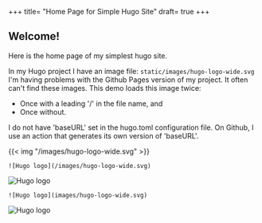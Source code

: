 +++
title= "Home Page for Simple Hugo Site"
draft= true
+++


## Welcome!

Here is the home page of my simplest hugo site. 

In my Hugo project I have an image file:  <code>static/images/hugo-logo-wide.svg</code>
I'm having problems with the Github Pages version of my project. 
It often can't find these images.  This demo loads this image twice:

- Once with a leading '/' in the file name, and
- Once without.

I do not have 'baseURL' set in the hugo.toml configuration file.  On Github, I use an action that generates its own version of 'baseURL'.


{{< img "/images/hugo-logo-wide.svg" >}}

```
![Hugo logo](/images/hugo-logo-wide.svg)
```
![Hugo logo](/images/hugo-logo-wide.svg)

```
![Hugo logo](images/hugo-logo-wide.svg)
```
![Hugo logo](images/hugo-logo-wide.svg)

